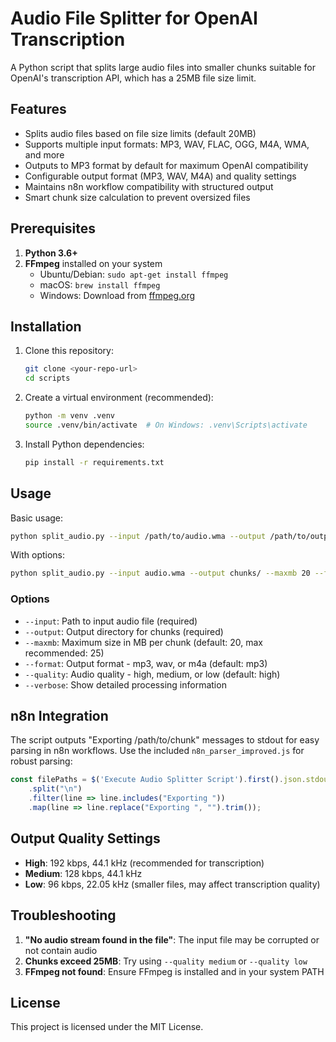 # Audio File Splitter for OpenAI Transcription

A Python script that splits large audio files into smaller chunks suitable for OpenAI's transcription API, which has a 25MB file size limit.

## Features

- Splits audio files based on file size limits (default 20MB)
- Supports multiple input formats: MP3, WAV, FLAC, OGG, M4A, WMA, and more
- Outputs to MP3 format by default for maximum OpenAI compatibility
- Configurable output format (MP3, WAV, M4A) and quality settings
- Maintains n8n workflow compatibility with structured output
- Smart chunk size calculation to prevent oversized files

## Prerequisites

1. **Python 3.6+**
2. **FFmpeg** installed on your system
   - Ubuntu/Debian: `sudo apt-get install ffmpeg`
   - macOS: `brew install ffmpeg`
   - Windows: Download from [ffmpeg.org](https://ffmpeg.org/download.html)

## Installation

1. Clone this repository:
   ```bash
   git clone <your-repo-url>
   cd scripts
   ```

2. Create a virtual environment (recommended):
   ```bash
   python -m venv .venv
   source .venv/bin/activate  # On Windows: .venv\Scripts\activate
   ```

3. Install Python dependencies:
   ```bash
   pip install -r requirements.txt
   ```

## Usage

Basic usage:
```bash
python split_audio.py --input /path/to/audio.wma --output /path/to/output_dir
```

With options:
```bash
python split_audio.py --input audio.wma --output chunks/ --maxmb 20 --format mp3 --quality high --verbose
```

### Options

- `--input`: Path to input audio file (required)
- `--output`: Output directory for chunks (required)
- `--maxmb`: Maximum size in MB per chunk (default: 20, max recommended: 25)
- `--format`: Output format - mp3, wav, or m4a (default: mp3)
- `--quality`: Audio quality - high, medium, or low (default: high)
- `--verbose`: Show detailed processing information

## n8n Integration

The script outputs "Exporting /path/to/chunk" messages to stdout for easy parsing in n8n workflows. Use the included `n8n_parser_improved.js` for robust parsing:

```javascript
const filePaths = $('Execute Audio Splitter Script').first().json.stdout
    .split("\n")
    .filter(line => line.includes("Exporting "))
    .map(line => line.replace("Exporting ", "").trim());
```

## Output Quality Settings

- **High**: 192 kbps, 44.1 kHz (recommended for transcription)
- **Medium**: 128 kbps, 44.1 kHz
- **Low**: 96 kbps, 22.05 kHz (smaller files, may affect transcription quality)

## Troubleshooting

1. **"No audio stream found in the file"**: The input file may be corrupted or not contain audio
2. **Chunks exceed 25MB**: Try using `--quality medium` or `--quality low`
3. **FFmpeg not found**: Ensure FFmpeg is installed and in your system PATH

## License

This project is licensed under the MIT License.